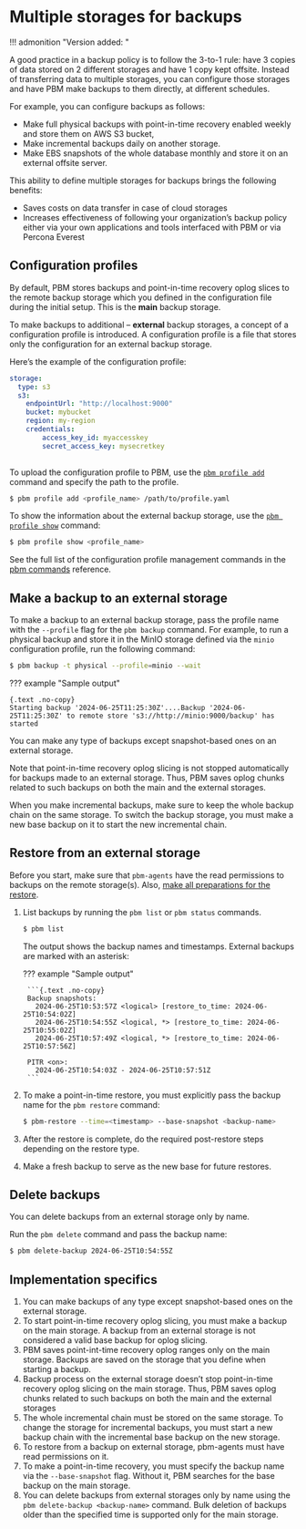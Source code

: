 # Multiple storages for backups

!!! admonition "Version added: [](../release-notes/.md)"

A good practice in a backup policy is to follow the 3-to-1 rule: have 3 copies of data stored on 2 different storages and have 1 copy kept offsite. Instead of transferring data to multiple storages, you can configure those storages and have PBM make backups to them directly, at different schedules. 

For example, you can configure backups as follows:

* Make full physical backups with point-in-time recovery enabled weekly and store them on AWS S3 bucket, 
* Make incremental backups daily on another storage.
* Make EBS snapshots of the whole database monthly and store it on an external offsite server.

This ability to define multiple storages for backups brings the following benefits:

* Saves costs on data transfer in case of cloud storages
* Increases effectiveness of following your organization’s backup policy either via your own applications and tools interfaced with PBM or via Percona Everest

## Configuration profiles 

By default, PBM stores backups and point-in-time recovery oplog slices to the remote backup storage which you defined in the configuration file during the initial setup. This is the **main** backup storage.

To make backups to additional – **external** backup storages, a concept of a configuration profile is introduced. A configuration profile is a file that stores only the configuration for an external backup storage.

Here’s the example of the configuration profile:

```yaml title="minio.yaml"
storage:
  type: s3
  s3:
	endpointUrl: "http://localhost:9000"
	bucket: mybucket
	region: my-region
	credentials:
		access_key_id: myaccesskey
		secret_access_key: mysecretkey
	
```

To upload the configuration profile to PBM, use the [`pbm profile add`](../reference/pbm-commands.md#pbm-profile-add) command and specify the path to the profile.

```{.bash data-prompt="$"}
$ pbm profile add <profile_name> /path/to/profile.yaml
```

To show the information about the external backup storage, use the [`pbm profile show`](../reference/pbm-commands.md#pbm-profile-show) command:

```{.bash data-prompt="$"}
$ pbm profile show <profile_name>
```

See the full list of the configuration profile management commands in the [pbm commands](../reference/pbm-commands.md) reference.

## Make a backup to an external storage

To make a backup to an external backup storage, pass the profile name with the `--profile` flag for the `pbm backup` command. For example, to run a physical backup and store it in the MinIO storage defined via the `minio` configuration profile, run the following command:

```{.bash data-prompt="$"}
$ pbm backup -t physical --profile=minio --wait 
```

??? example "Sample output"

    {.text .no-copy}
    Starting backup '2024-06-25T11:25:30Z'....Backup '2024-06-25T11:25:30Z' to remote store 's3://http://minio:9000/backup' has started

You can make any type of backups except snapshot-based ones on an external storage.

Note that point-in-time recovery oplog slicing is not stopped automatically for backups made to an external storage. Thus, PBM saves oplog chunks related to such backups on both the main and the external storages.

When you make incremental backups, make sure to keep the whole backup chain on the same storage. To switch the backup storage, you must make a new base backup on it to start the new incremental chain. 

## Restore from an external storage

Before you start, make sure that `pbm-agents` have the read permissions to backups on the remote storage(s). Also, [make all preparations for the restore](../usage/restore.md#before-you-start).

1. List backups by running the `pbm list` or `pbm status` commands.
    
    ```{.bash data-prompt="$"}
	$ pbm list
	```

	The output shows the backup names and timestamps. External backups are marked with an asterisk:

	??? example "Sample output"

	    ```{.text .no-copy}
	    Backup snapshots:
	      2024-06-25T10:53:57Z <logical> [restore_to_time: 2024-06-25T10:54:02Z]
	      2024-06-25T10:54:55Z <logical, *> [restore_to_time: 2024-06-25T10:55:02Z]
	      2024-06-25T10:57:49Z <logical, *> [restore_to_time: 2024-06-25T10:57:56Z]

	    PITR <on>:
	      2024-06-25T10:54:03Z - 2024-06-25T10:57:51Z
	    ```

2. To make a point-in-time restore, you must explicitly pass the backup name for the `pbm restore` command:

    ```{.bash data-prompt="$"}
    $ pbm-restore --time=<timestamp> --base-snapshot <backup-name>
    ```

3. After the restore is complete, do the required post-restore steps depending on the restore type.
4. Make a fresh backup to serve as the new base for future restores. 

## Delete backups

You can delete backups from an external storage only by name. 

Run the `pbm delete` command and pass the backup name:

```{.bash data-prompt="$"}
$ pbm delete-backup 2024-06-25T10:54:55Z
```

## Implementation specifics

1. You can make backups of any type except snapshot-based ones on the external storage.
2. To start point-in-time recovery oplog slicing, you must make a backup on the main storage. A backup from an external storage is not considered a valid base backup for oplog slicing.
3. PBM saves point-int-time recovery oplog ranges only on the main storage. Backups are saved on the storage that you define when starting a backup. 
4. Backup process on the external storage doesn’t stop point-in-time recovery oplog slicing on the main storage. Thus, PBM saves oplog chunks related to such backups on both the main and the external storages
5.	The whole incremental chain must be stored on the same storage. To change the storage for incremental backups, you must start a new backup chain with the incremental base backup on the new storage.
6.	To restore from a backup on external storage, pbm-agents must have read permissions on it.
7.	To make a point-in-time recovery, you must specify the backup name via the `--base-snapshot` flag. Without it, PBM searches for the base backup on the main storage.
8.	You can delete backups from external storages only by name using the `pbm delete-backup <backup-name>` command. Bulk deletion of backups older than the specified time is supported only for the main storage.



